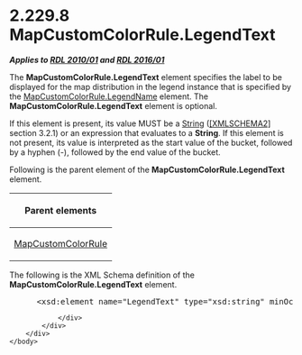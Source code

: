 <html dir="LTR" xmlns:mshelp="http://msdn.microsoft.com/mshelp" xmlns:ddue="http://ddue.schemas.microsoft.com/authoring/2003/5" xmlns:xlink="http://www.w3.org/1999/xlink" xmlns:tool="http://www.microsoft.com/tooltip">
    <head>
        <meta http-equiv="Content-Type" content="text/html; CHARSET=utf-8"></meta>
        <meta name="save" content="history"></meta>
        <title>2.229.8 MapCustomColorRule.LegendText</title>
        <xml>
            <mshelp:toctitle title="2.229.8 MapCustomColorRule.LegendText"></mshelp:toctitle>
            <mshelp:rltitle title="[MS-RDL]: MapCustomColorRule.LegendText"></mshelp:rltitle>
            <mshelp:keyword index="A" term="80fbfabb-5df6-4e1f-9bb4-21ef82654db1"></mshelp:keyword>
            <mshelp:attr name="DCSext.ContentType" value="open specification"></mshelp:attr>
            <mshelp:attr name="AssetID" value="80fbfabb-5df6-4e1f-9bb4-21ef82654db1"></mshelp:attr>
            <mshelp:attr name="TopicType" value="kbRef"></mshelp:attr>
            <mshelp:attr name="DCSext.Title" value="[MS-RDL]: MapCustomColorRule.LegendText" />
        </xml>
    </head>
    <body>
        <div id="header">
            <h1 class="heading">2.229.8 MapCustomColorRule.LegendText</h1>
        </div>
        <div id="mainSection">
            <div id="mainBody">
                <div id="allHistory" class="saveHistory"></div>
                <div id="sectionSection0" class="section" name="collapseableSection">
                    

<p><b><i>Applies to </i></b><a href="3428e690-a348-4ec7-8a6a-8efb42d2cdee.md"><b><i>RDL 2010/01</i></b></a><b><i>
and </i></b><a href="52ce3983-2bfc-4e72-9359-42aaf5fe4509.md"><b><i>RDL 2016/01</i></b></a></p>

<p>The <b>MapCustomColorRule.LegendText</b> element specifies
the label to be displayed for the map distribution in the legend instance that
is specified by the <a href="1f7c0f21-febd-426f-bfeb-738bbfd26653.md">MapCustomColorRule.LegendName</a>
element. The <b>MapCustomColorRule.LegendText</b> element is optional. </p>

<p>If this element is present, its value MUST be a <a href="1ed81ef3-a683-45e3-aaad-bd2bbe71bc3d.md">String</a> (<a href="https://go.microsoft.com/fwlink/?LinkId=90610">[XMLSCHEMA2]</a> section
3.2.1) or an expression that evaluates to a <b>String</b>. If this element is
not present, its value is interpreted as the start value of the bucket,
followed by a hyphen (-), followed by the end value of the bucket.</p>

<p>Following is the parent element of the <b>MapCustomColorRule.LegendText</b>
element.</p>

<table>
 <thead>
  <tr>
   <th>
   <p>Parent elements</p>
   </th>
  </tr>
 </thead>
 <tr>
  <td>
  <p><a href="356d5476-257c-4f3e-873d-923834c5d853.md">MapCustomColorRule</a></p>
  </td>
 </tr>
</table>

<p>The following is the XML Schema definition of the <b>MapCustomColorRule.LegendText</b>
element.</p>

<dl>
<dd>
<div><pre> &lt;xsd:element name=&quot;LegendText&quot; type=&quot;xsd:string&quot; minOccurs=&quot;0&quot; /&gt;
</pre></div>
</dd></dl>


                </div>
            </div>
        </div>
    </body>
</html>